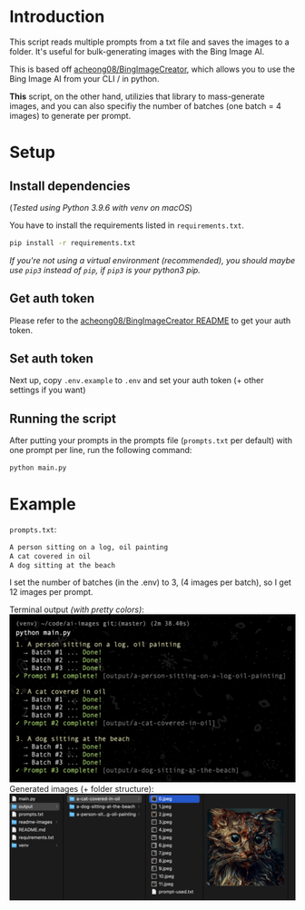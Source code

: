 # Introduction

This script reads multiple prompts from a txt file and saves the images to a folder. It's useful for bulk-generating images with the Bing Image AI.

This is based off [acheong08/BingImageCreator](https://github.com/acheong08/BingImageCreator), which allows you to use the Bing Image AI from your CLI / in python.

**This** script, on the other hand, utilizies that library to mass-generate images, and you can also specifiy the number of batches (one batch = 4 images) to generate per prompt.

# Setup

## Install dependencies

(_Tested using Python 3.9.6 with venv on macOS_)

You have to install the requirements listed in `requirements.txt`.

```bash
pip install -r requirements.txt
```

_If you're not using a virtual environment (recommended), you should maybe use `pip3` instead of `pip`, if `pip3` is your python3 pip._

## Get auth token

Please refer to the [acheong08/BingImageCreator README](https://github.com/acheong08/BingImageCreator) to get your auth token.

## Set auth token

Next up, copy `.env.example` to `.env` and set your auth token (+ other settings if you want)

## Running the script

After putting your prompts in the prompts file (`prompts.txt` per default) with one prompt per line, run the following command:

```bash
python main.py
```

# Example

`prompts.txt`:

```text
A person sitting on a log, oil painting
A cat covered in oil
A dog sitting at the beach
```

I set the number of batches (in the .env) to 3, (4 images per batch), so I get 12 images per prompt.

Terminal output _(with pretty colors)_:
![Terminal Screenshot](readme-images/terminal-screenshot.png)
Generated images (+ folder structure):
![Finder Screenshot](readme-images/finder-screenshot.png)
